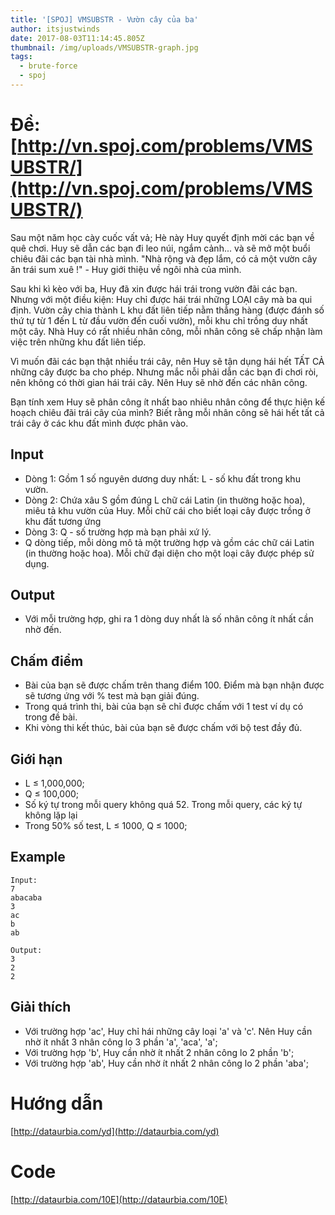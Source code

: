 ```yaml
---
title: '[SPOJ] VMSUBSTR - Vườn cây của ba'
author: itsjustwinds
date: 2017-08-03T11:14:45.805Z
thumbnail: /img/uploads/VMSUBSTR-graph.jpg
tags:
  - brute-force
  - spoj
---
```

# Đề: [http://vn.spoj.com/problems/VMSUBSTR/](http://vn.spoj.com/problems/VMSUBSTR/)

Sau một năm học cày cuốc vất vả; Hè này Huy quyết định mời các bạn về quê chơi. Huy sẽ dẫn các bạn đi leo núi, ngắm cảnh... và sẽ mở một buổi chiêu đãi các bạn tài nhà mình. "Nhà rộng và đẹp lắm, có cả một vườn cây ăn trái sum xuê !" - Huy giới thiệu về ngôi nhà của mình.

Sau khi kì kèo với ba, Huy đã xin được hái trái trong vườn đãi các bạn. Nhưng với một điều kiện: Huy chỉ được hái trái những LOẠI cây mà ba qui định. Vườn cây chia thành L khu đất liên tiếp nằm thẳng hàng \(được đánh số thứ tự từ 1 đến L từ đầu vườn đến cuối vườn\), mỗi khu chỉ trồng duy nhất một cây. Nhà Huy có rất nhiều nhân công, mỗi nhân công sẽ chấp nhận làm việc trên những khu đất liên tiếp.

Vì muốn đãi các bạn thật nhiều trái cây, nên Huy sẽ tận dụng hái hết TẤT CẢ những cây được ba cho phép. Nhưng mắc nỗi phải dẫn các bạn đi chơi ròi, nên không có thời gian hái trái cây. Nên Huy sẽ nhờ đến các nhân công.

Bạn tính xem Huy sẽ phân công ít nhất bao nhiêu nhân công để thực hiện kế hoạch chiêu đãi trái cây của mình? Biết rằng mỗi nhân công sẽ hái hết tất cả trái cây ở các khu đất mình được phân vào.

## Input

* Dòng 1: Gồm 1 số nguyên dương duy nhất: L - số khu đất trong khu vườn.
* Dòng 2: Chứa xâu S gồm đúng L chữ cái Latin \(in thường hoặc hoa\), miêu tả khu vườn của Huy. Mỗi chữ cái cho biết loại cây được trồng ở khu đất tương ứng
* Dòng 3: Q - số trường hợp mà bạn phải xứ lý.
* Q dòng tiếp, mỗi dòng mô tả một trường hợp và gồm các chữ cái Latin \(in thường hoặc hoa\). Mỗi chữ đại diện cho một loại cây được phép sử dụng.

## Output

* Với mỗi trường hợp, ghi ra 1 dòng duy nhất là số nhân công ít nhất cần nhờ đến.

## Chấm điểm

* Bài của bạn sẽ được chấm trên thang điểm 100. Điểm mà bạn nhận được sẽ tương ứng với % test mà bạn giải đúng.
* Trong quá trình thi, bài của bạn sẽ chỉ được chấm với 1 test ví dụ có trong đề bài.
* Khi vòng thi kết thúc, bài của bạn sẽ được chấm với bộ test đầy đủ.

## Giới hạn

* L ≤ 1,000,000;
* Q ≤ 100,000;
* Số ký tự trong mỗi query không quá 52. Trong mỗi query, các ký tự không lặp lại
* Trong 50% số test, L ≤ 1000, Q ≤ 1000;

## Example

```
Input:
7
abacaba
3
ac
b
ab

Output:
3
2
2

```

## Giải thích

* Với trường hợp 'ac', Huy chỉ hái những cây loại 'a' và 'c'. Nên Huy cần nhờ ít nhất 3 nhân công lo 3 phần 'a', 'aca', 'a';
* Với trường hợp 'b', Huy cần nhờ ít nhất 2 nhân công lo 2 phần 'b';
* Với trường hợp 'ab', Huy cần nhờ ít nhất 2 nhân công lo 2 phần 'aba';

# Hướng dẫn

[http://dataurbia.com/yd](http://dataurbia.com/yd)

# Code

[http://dataurbia.com/10E](http://dataurbia.com/10E)


